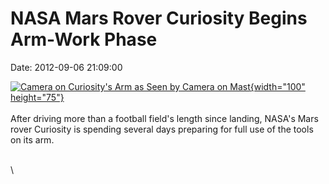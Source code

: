 NASA Mars Rover Curiosity Begins Arm-Work Phase
===============================================

Date: 2012-09-06 21:09:00

[![Camera on Curiosity\'s Arm as Seen by Camera on
Mast](http://www.jpl.nasa.gov/images/msl/20120906/pia15699-th.jpg){width="100"
height="75"}](http://www.jpl.nasa.gov/news/news.cfm?release=2012-279&rn=news.xml&rst=3507)\
\
After driving more than a football field\'s length since landing,
NASA\'s Mars rover Curiosity is spending several days preparing for full
use of the tools on its arm.

\
\
